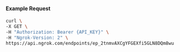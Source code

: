 <!-- Code generated for API Clients. DO NOT EDIT. -->

#### Example Request

```bash
curl \
-X GET \
-H "Authorization: Bearer {API_KEY}" \
-H "Ngrok-Version: 2" \
https://api.ngrok.com/endpoints/ep_2tnmvAXCgYFGEXfi5GLN8DQm8wu
```
